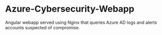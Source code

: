 # Azure-Cybersecurity-Webapp
Angular webapp served using Nginx that queries Azure AD logs and alerts accounts suspected of compromise.
